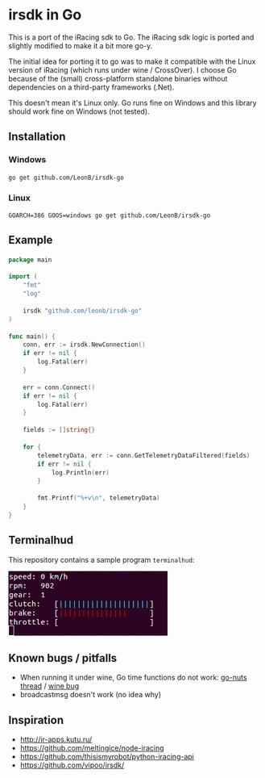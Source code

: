 # irsdk in Go

This is a port of the iRacing sdk to Go. The iRacing sdk logic is ported and
slightly modified to make it a bit more go-y.

The initial idea for porting it to go was to make it compatible with the Linux
version of iRacing (which runs under wine / CrossOver). I choose Go because of
the (small) cross-platform standalone binaries without dependencies on a
third-party frameworks (.Net).

This doesn't mean it's Linux only. Go runs fine on Windows and this library
should work fine on Windows (not tested).

## Installation

### Windows

```
go get github.com/LeonB/irsdk-go
```

### Linux

```
GOARCH=386 GOOS=windows go get github.com/LeonB/irsdk-go
```

## Example

``` go
package main

import (
	"fmt"
	"log"

	irsdk "github.com/leonb/irsdk-go"
)

func main() {
	conn, err := irsdk.NewConnection()
	if err != nil {
		log.Fatal(err)
	}

	err = conn.Connect()
	if err != nil {
		log.Fatal(err)
	}

	fields := []string{}

	for {
		telemetryData, err := conn.GetTelemetryDataFiltered(fields)
		if err != nil {
			log.Println(err)
		}

		fmt.Printf("%+v\n", telemetryData)
	}
}
```

## Terminalhud

This repository contains a sample program `terminalhud`:

![iRacing Terminalhud](/terminalhud.gif?raw=true)

## Known bugs / pitfalls

- When running it under wine, Go time functions do not work:
  [go-nuts thread](https://groups.google.com/forum/#!topic/golang-nuts/nhJOw71rw7k) /
  [wine bug](https://bugs.winehq.org/show_bug.cgi?id=38272)
- broadcastmsg doesn't work (no idea why)

## Inspiration

- http://ir-apps.kutu.ru/
- https://github.com/meltingice/node-iracing
- https://github.com/thisismyrobot/python-iracing-api
- https://github.com/vipoo/irsdk/
